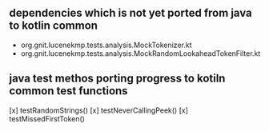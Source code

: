 ## dependencies which is not yet ported from java to kotlin common
* org.gnit.lucenekmp.tests.analysis.MockTokenizer.kt
* org.gnit.lucenekmp.tests.analysis.MockRandomLookaheadTokenFilter.kt

## java test methos porting progress to kotiln common test functions
[x] testRandomStrings()
[x] testNeverCallingPeek()
[x] testMissedFirstToken()
